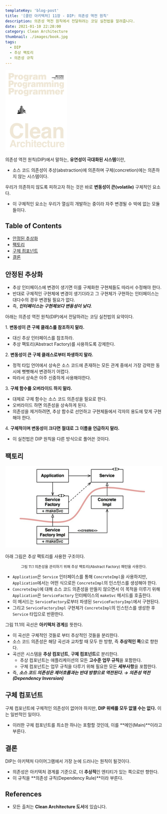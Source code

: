```yaml
---
templateKey: 'blog-post'
title: '[클린 아키텍처] 11장 - DIP: 의존성 역전 원칙'
description: 의존성 역전 원칙에서 전달하려는 코딩 실천법을 알려줍니다.
date: 2021-01-10 22:28:00
category: Clean Architecture
thumbnail: ./images/book.jpg
tags:
  - DIP
  - 추상 팩토리
  - 의존성 규칙
---
```


![clean-architecture-book-thumbnail](./images/book.jpg)

의존성 역전 원칙(DIP)에서 말하는, **유연성이 극대화된 시스템**이란,

- 소스 코드 의존성이 추상(abstraction)에 의존하며 구체(concretion)에는 의존하지 않는 시스템이다.

우리가 의존하지 않도록 피하고자 하는 것은 바로 **변동성이 큰(volatile)** 구체적인 요소다.

- 이 구체적인 요소는 우리가 열심히 개발하는 중이라 자주 변경될 수 박에 없는 모듈들이다.

## Table of Contents

- [안정된 추상화](#안정된-추상화)
- [팩토리](#팩토리)
- [구체 컴포넌트](#구체-컴포넌트)
- [결론](#결론)

## 안정된 추상화

- 추상 인터페이스에 변경이 생기면 이를 구체화한 구현체들도 따라서 수정해야 한다.
- 반대로 구체적인 구현체에 변경이 생기더라고 그 구현체가 구현하는 인터페이스는 대다수의 경우 변경될 필요가 없다.
- 즉, **_인터페이스는 구현체보다 변동성이 낮다._**

아래는 의존성 역전 원칙(DIP)에서 전달하려는 코딩 실천법의 요약이다.

<span>1.</span> **변동성이 큰 구체 클래스를 참조하지 말라.**

- 대신 추상 인터페이스를 참조하라.
- 추상 팩토리(Abstract Factory)를 사용하도록 강제한다.

<span>2.</span> **변동성이 큰 구체 클래스로부터 파생하지 말라.**

- 정적 타입 언어에서 상속은 소스 코드에 존재하는 모든 관계 중에서 가장 강력한 동시에 뻣뻣해서 변경하기 어렵다.
- 따라서 상속은 아주 신중하게 사용해야한다.

<span>3.</span> **구체 함수를 오버라이드 하지 말라.**

- 대체로 구체 함수는 소스 코드 의존성을 필요로 한다.
- 오버라이드 하면 의존성을 상속하게 된다.
- 의존성을 제거하려면, 추상 함수로 선언하고 구현체들에서 각자의 용도에 맞게 구현해야 한다.

<span>4.</span> **구체적이며 변동성이 크다면 절대로 그 이름을 언급하지 말라.**

- 이 실천법은 DIP 원칙을 다른 방식으로 풀어쓴 것이다.

## 팩토리

![그림 11.1 의존성을 관리하기 위해 추상 팩토리(Abstract Factory) 패턴을 사용한다.](./images/image-11.1.png)

아래 그림은 추상 팩토리를 사용한 구조이다.

<p style="text-align: center;"><small>그림 11.1 의존성을 관리하기 위해 추상 팩토리(Abstract Factory) 패턴을 사용한다.</small></p>

- `Application`은 `Service` 인터페이스를 통해 `ConcreteImpl`을 사용하지만, `Application`에서는 어떤 식으로든 `ConcreteImpl`의 인스턴스를 생성해야 한다.
- `ConcreteImpl`에 대해 소스 코드 의존성을 만들지 않으면서 이 목적을 이루기 위해 `Application`은 `ServiceFactory` 인터페이스의 `makeSvc` 메서드를 호출한다.
- 이 메서드는 `ServiceFactory`로부터 파생된 `ServiceFactoryImpl`에서 구현된다.
- 그리고 `ServiceFactoryImpl` 구현체가 `ConcreteImpl`의 인스턴스를 생성한 후 `Service` 타입으로 반환한다.

그림 11.1의 곡선은 **아키텍처 경계**를 뜻한다.

- 이 곡선은 구체적인 것들로 부터 추상적인 것들을 분리한다.
- 소스 코드 의존성은 해당 곡선과 교차할 때 모두 한 방향, 즉 **추상적인 쪽**으로 향한다.
- 곡선은 시스템을 **추상 컴포넌트**, **구체 컴포넌트**로 분리한다.
  - 추상 컴포넌트는 애플리케이션의 모든 **고수준 업무 규칙**을 포함한다.
  - 구체 컴포넌트는 업무 규칙을 다루기 위해 필요한 모든 **세부사항**을 포함한다.
- 즉, **_소스 코드 의존성은 제어흐름과는 반대 방향으로 역전된다. → 의존성 역전(Dependency Inversion)_**

## 구체 컴포넌트

구체 컴포넌트에 구체적인 의존성이 없어야 하지만, **DIP 위배를 모두 없앨 수는 없다.** 이는 일반적인 일이다.

- 이러한 구체 컴포넌트를 최소한 하나는 포함할 것인데, 이를 **메인(Main)**이라고 부른다.

## 결론

DIP는 아키텍처 다이어그램에서 가장 눈에 드러나는 원칙이 될것이다.

- 의존성은 아키텍처 경계를 기준으로, 더 **추상적**인 엔티티가 있는 쪽으로만 향한다.
- 이 규칙을 **의존성 규칙(Dependency Rule)**이라 부른다.

## References

- 모든 출처는 **Clean Architecture 도서**에 있습니다.
